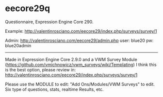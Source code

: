 eecore29q
=========

Questionnaire, Expression Engine Core 290.

Example:
http://valentinrosciano.com/eecore29/index.php/surveys/survey/1

Admin:
http://valentinrosciano.com/eecore29/admin.php
user: blue20
pw: blue20admin

_________________________________________________________________________________________________________

Made in Expression Engine Core 2.9.0 and a VWM Survey Module (https://github.com/vmichnowicz/vwm_surveys/wiki/Templating)
I think this is the best option, please review in:
http://valentinrosciano.com/eecore29/index.php/surveys/survey/1

Please use the MODULE to edit: "Add Ons/Modules/VWM Surveys" to edit. Six type of questions, stats, realtime Results, etc.

